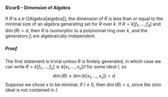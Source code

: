#### $\cor$ – Dimension of Algebra
If $R$ is a $k$-[[Algebra|algebra]], the dimension of $R$ is less than or equal to the minimal size of an algebra generating set for $R$ over $k$. If $R = k[f_1, \ldots, f_d]$ and $\dim(R) = d$, then $R$ is isomorphic to a polynomial ring over $k$, and the generators $f_i$ are algebraically independent.

##### *Proof.*
The first statement is trivial unless $R$ is finitely generated, in which case we can write $R=k[f_1,\dots,f_s] \cong k[x_1,\dots,x_s]/I$ for some ideal $I$, so $$\dim(R) \leqslant \dim(k[x_1,\dots,x_s]) = d.$$ Suppose we chose $s$ to be minimal. If $I\neq 0$, then $\dim(R)< s$, since the zero ideal is not contained in $I$.